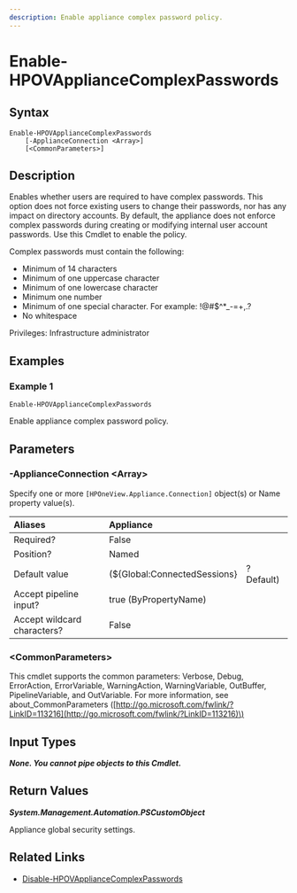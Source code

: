 ```yaml
---
description: Enable appliance complex password policy.
---
```


# Enable-HPOVApplianceComplexPasswords

## Syntax

```text
Enable-HPOVApplianceComplexPasswords
    [-ApplianceConnection <Array>]
    [<CommonParameters>]
```

## Description

Enables whether users are required to have complex passwords. This option does not force existing users to change their passwords, nor has any impact on directory accounts. By default, the appliance does not enforce complex passwords during creating or modifying internal user account passwords. Use this Cmdlet to enable the policy.

Complex passwords must contain the following:

* Minimum of 14 characters
* Minimum of one uppercase character
* Minimum of one lowercase character
* Minimum one number
* Minimum of one special character. For example: !@\#$^\*\_-=+,.?
* No whitespace

Privileges: Infrastructure administrator

## Examples

### Example 1

```text
Enable-HPOVApplianceComplexPasswords
```

Enable appliance complex password policy.

## Parameters

### -ApplianceConnection &lt;Array&gt;

Specify one or more `[HPOneView.Appliance.Connection]` object\(s\) or Name property value\(s\).

| Aliases | Appliance |  |
| :--- | :--- | :--- |
| Required? | False |  |
| Position? | Named |  |
| Default value | \(${Global:ConnectedSessions} | ? Default\) |
| Accept pipeline input? | true \(ByPropertyName\) |  |
| Accept wildcard characters? | False |  |

### &lt;CommonParameters&gt;

This cmdlet supports the common parameters: Verbose, Debug, ErrorAction, ErrorVariable, WarningAction, WarningVariable, OutBuffer, PipelineVariable, and OutVariable. For more information, see about\_CommonParameters \([http://go.microsoft.com/fwlink/?LinkID=113216](http://go.microsoft.com/fwlink/?LinkID=113216)\)

## Input Types

_**None. You cannot pipe objects to this Cmdlet.**_

## Return Values

_**System.Management.Automation.PSCustomObject**_

Appliance global security settings.

## Related Links

* [Disable-HPOVApplianceComplexPasswords](disable-hpovappliancecomplexpasswords.md)

